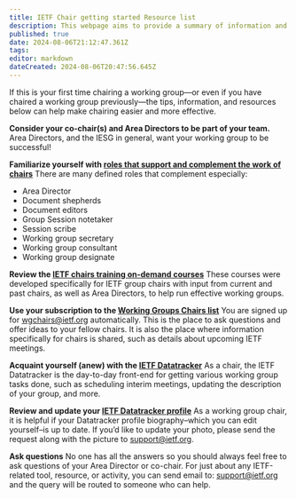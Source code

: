 ```yaml
---
title: IETF Chair getting started Resource list
description: This webpage aims to provide a summary of information and resources for chairing.
published: true
date: 2024-08-06T21:12:47.361Z
tags: 
editor: markdown
dateCreated: 2024-08-06T20:47:56.645Z
---
```


If this is your first time chairing a working group—or even if you have chaired a working group previously—the tips, information, and resources below can help make chairing easier and more effective.

**Consider your co-chair(s) and Area Directors to be part of your team.**
Area Directors, and the IESG in general, want your working group to be successful!

**Familiarize yourself with [roles that support and complement the work of chairs](https://www.ietf.org/participate/roles/)**
There are many defined roles that complement especially:
  - Area Director
  - Document shepherds
  - Document editors
  - Group Session notetaker
  - Session scribe
  - Working group secretary
  - Working group consultant
  - Working group designate
  
**Review the [IETF chairs training on-demand courses](https://chairs.ietf.org/en/training)**
These courses were developed specifically for IETF group chairs with input from current and past chairs, as well as Area Directors, to help run effective working groups.

**Use your subscription to the [Working Groups Chairs list](https://mailarchive.ietf.org/arch/browse/wgchairs/)**
You are signed up for wgchairs@ietf.org automatically. This is the place to ask questions and offer ideas to your fellow chairs. It is also the place where information specifically for chairs is shared, such as details about upcoming IETF meetings.

**Acquaint yourself (anew) with the [IETF Datatracker](https://datatracker.ietf.org/)**
As a chair, the IETF Datatracker is the day-to-day front-end for getting various working group tasks done, such as scheduling interim meetings, updating the description of your group, and more. 

**Review and update your [IETF Datatracker profile](https://datatracker.ietf.org/accounts/profile/)**
As a working group chair, it is helpful if your Datatracker profile biography–which you can edit yourself–is up to date. If you’d like to update your photo, please send the request along with the picture to [support@ietf.org](mailto:support@ietf.org). 

**Ask questions**
No one has all the answers so you should always feel free to ask questions of your Area Director or co-chair. For just about any IETF-related tool, resource, or activity, you can send email to: [support@ietf.org](mailto:support@ietf.org) and the query will be routed to someone who can help.
